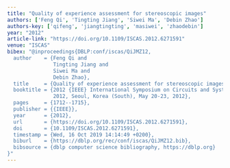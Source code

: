 ```yaml
---
title: "Quality of experience assessment for stereoscopic images"
authors: ['Feng Qi', 'Tingting Jiang', 'Siwei Ma', 'Debin Zhao']
authors-key: ['qifeng', 'jiangtingting', 'masiwei', 'zhaodebin']
year: "2012"
article-link: "https://doi.org/10.1109/ISCAS.2012.6271591"
venue: "ISCAS"
bibex: "@inproceedings{DBLP:conf/iscas/QiJMZ12,
  author    = {Feng Qi and
               Tingting Jiang and
               Siwei Ma and
               Debin Zhao},
  title     = {Quality of experience assessment for stereoscopic images},
  booktitle = {2012 {IEEE} International Symposium on Circuits and Systems, {ISCAS}
               2012, Seoul, Korea (South), May 20-23, 2012},
  pages     = {1712--1715},
  publisher = {{IEEE}},
  year      = {2012},
  url       = {https://doi.org/10.1109/ISCAS.2012.6271591},
  doi       = {10.1109/ISCAS.2012.6271591},
  timestamp = {Wed, 16 Oct 2019 14:14:49 +0200},
  biburl    = {https://dblp.org/rec/conf/iscas/QiJMZ12.bib},
  bibsource = {dblp computer science bibliography, https://dblp.org}
}"
---
```

